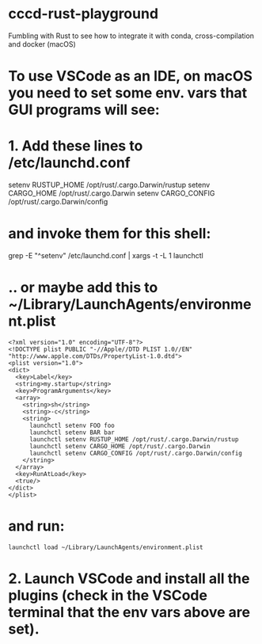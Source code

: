 # cccd-rust-playground
Fumbling with Rust to see how to integrate it with conda, cross-compilation and docker (macOS)

# To use VSCode as an IDE, on macOS you need to set some env. vars that GUI programs will see:
# 1. Add these lines to /etc/launchd.conf
setenv RUSTUP_HOME /opt/rust/.cargo.Darwin/rustup
setenv CARGO_HOME /opt/rust/.cargo.Darwin
setenv CARGO_CONFIG /opt/rust/.cargo.Darwin/config
# and invoke them for this shell:
grep -E "^setenv" /etc/launchd.conf | xargs -t -L 1 launchctl

# .. or maybe add this to ~/Library/LaunchAgents/environment.plist
```
<?xml version="1.0" encoding="UTF-8"?>
<!DOCTYPE plist PUBLIC "-//Apple//DTD PLIST 1.0//EN" "http://www.apple.com/DTDs/PropertyList-1.0.dtd">
<plist version="1.0">
<dict>
  <key>Label</key>
  <string>my.startup</string>
  <key>ProgramArguments</key>
  <array>
    <string>sh</string>
    <string>-c</string>
    <string>
      launchctl setenv FOO foo
      launchctl setenv BAR bar
      launchctl setenv RUSTUP_HOME /opt/rust/.cargo.Darwin/rustup
      launchctl setenv CARGO_HOME /opt/rust/.cargo.Darwin
      launchctl setenv CARGO_CONFIG /opt/rust/.cargo.Darwin/config
    </string>
  </array>
  <key>RunAtLoad</key>
  <true/>
</dict>
</plist>
```

# and run:

```
launchctl load ~/Library/LaunchAgents/environment.plist
```

# 2. Launch VSCode and install all the plugins (check in the VSCode terminal that the env vars above are set).